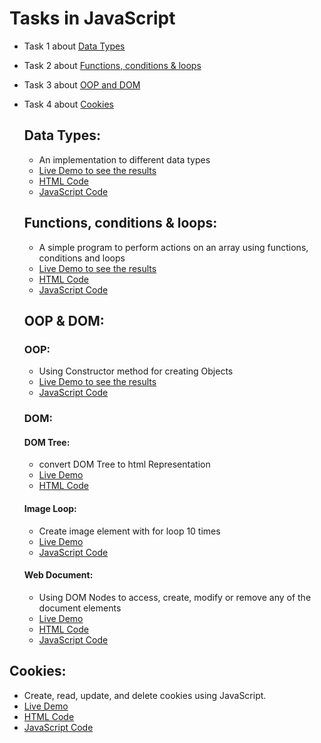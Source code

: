 # Tasks in JavaScript

- Task 1 about [Data Types](#Data-Types)
- Task 2 about [Functions, conditions & loops](#Functions-conditions-loops)
- Task 3 about [OOP and DOM](#OOP-DOM)
- Task 4 about [Cookies](#Cookies)



  ## Data Types:
  - An implementation to different data types
  - [Live Demo to see the results](https://ahmedelshinnawi.github.io/Front-End-Summer-Training/JavaScript/Data%20Types/)
  - [HTML Code](https://github.com/Ahmedelshinnawi/Front-End-Summer-Training/blob/main/JavaScript/Data%20Types/index.html)
  - [JavaScript Code](https://github.com/Ahmedelshinnawi/Front-End-Summer-Training/blob/main/JavaScript/Data%20Types/script.js)



  ## Functions, conditions & loops:
    - A simple program to perform actions on an array using functions, conditions and loops
    - [Live Demo to see the results](https://ahmedelshinnawi.github.io/Front-End-Summer-Training/JavaScript/Functions,%20Conditions%20and%20Loops/)
    - [HTML Code](https://github.com/Ahmedelshinnawi/Front-End-Summer-Training/blob/main/JavaScript/Functions%2C%20Conditions%20and%20Loops/index.html)
    - [JavaScript Code](https://github.com/Ahmedelshinnawi/Front-End-Summer-Training/blob/main/JavaScript/Functions%2C%20Conditions%20and%20Loops/script.js)
 
  ## OOP & DOM:
  ### OOP:
  - Using Constructor method for creating Objects
  - [Live Demo to see the results](https://ahmedelshinnawi.github.io/Front-End-Summer-Training/JavaScript/OOP%20&%20Dom/OOP/)
  - [JavaScript Code](https://github.com/Ahmedelshinnawi/Front-End-Summer-Training/blob/main/JavaScript/OOP%20%26%20Dom/OOP/oop.js)

  ### DOM:
  #### DOM Tree:
  - convert DOM Tree to html Representation
  - [Live Demo](https://ahmedelshinnawi.github.io/Front-End-Summer-Training/JavaScript/OOP%20&%20Dom/Dom/Dom%20tree/)
  - [HTML Code](https://github.com/Ahmedelshinnawi/Front-End-Summer-Training/blob/main/JavaScript/OOP%20%26%20Dom/Dom/Dom%20tree/index.html)
 
  #### Image Loop:
  - Create image element with for loop 10 times
  - [Live Demo](https://ahmedelshinnawi.github.io/Front-End-Summer-Training/JavaScript/OOP%20&%20Dom/Dom/Image%20loop/)
  - [JavaScript Code](https://github.com/Ahmedelshinnawi/Front-End-Summer-Training/blob/main/JavaScript/OOP%20%26%20Dom/Dom/Image%20loop/script.js)
 
  #### Web Document:
  - Using DOM Nodes to access, create, modify or remove any of the document elements
  - [Live Demo](https://ahmedelshinnawi.github.io/Front-End-Summer-Training/JavaScript/OOP%20&%20Dom/Dom/Web%20document/)
  - [HTML Code](https://github.com/Ahmedelshinnawi/Front-End-Summer-Training/blob/main/JavaScript/OOP%20%26%20Dom/Dom/Web%20document/index.html)
  - [JavaScript Code](https://github.com/Ahmedelshinnawi/Front-End-Summer-Training/blob/main/JavaScript/OOP%20%26%20Dom/Dom/Web%20document/script.js)
 

## Cookies:
- Create, read, update, and delete cookies using JavaScript.
- [Live Demo](https://ahmedelshinnawi.github.io/Front-End-Summer-Training/JavaScript/Cookies/)
- [HTML Code](https://github.com/Ahmedelshinnawi/Front-End-Summer-Training/blob/main/JavaScript/Cookies/index.html)
- [JavaScript Code](https://github.com/Ahmedelshinnawi/Front-End-Summer-Training/blob/main/JavaScript/Cookies/script.js)
